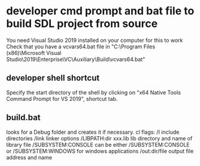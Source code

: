 # developer cmd prompt and bat file to build SDL project from source

You need Visual Studio 2019 installed on your computer for this to work
Check that you have a vcvars64.bat file in "C:\Program Files (x86)\Microsoft Visual Studio\2019\Enterprise\VC\Auxiliary\Build\vcvars64.bat"

## developer shell shortcut
Specify the start directory of the shell by clicking on "x64 Native Tools Command Prompt for VS 2019", shortcut tab.

## build.bat
looks for a Debug folder and creates it if necessary.
cl flags: 
/I							include directories
/link						linker options
/LIBPATH:dir xxx.lib		lib directory and name of library file
/SUBSYSTEM:CONSOLE			can be either /SUBSYSTEM:CONSOLE or /SUBSYSTEM:WINDOWS for windows applications
/out:dir/file				output file address and name